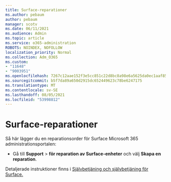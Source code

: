```yaml
---
title: Surface-reparationer
ms.author: pebaum
author: pebaum
manager: scotv
ms.date: 06/11/2021
ms.audience: Admin
ms.topic: article
ms.service: o365-administration
ROBOTS: NOINDEX, NOFOLLOW
localization_priority: Normal
ms.collection: Adm_O365
ms.custom:
- "11648"
- "9003951"
ms.openlocfilehash: 7267c12aae152f3e5cc851c22d8bc8a98e6a5625da0ec1aaf85d2dc3f82f8144
ms.sourcegitcommit: b5f7da89a650d2915dc652449623c78be6247175
ms.translationtype: MT
ms.contentlocale: sv-SE
ms.lasthandoff: 08/05/2021
ms.locfileid: "53998812"
---
```

# <a name="surface-repairs"></a>Surface-reparationer

Så här lägger du en reparationsorder för Surface Microsoft 365 administrationsportalen:

- Gå till **Support**  >  **för reparation av Surface-enheter** och välj **Skapa en reparation**. 

Detaljerade instruktioner finns i [Självbetjäning och självbetjäning för Surface.](/surface/self-serve-warranty-service)
